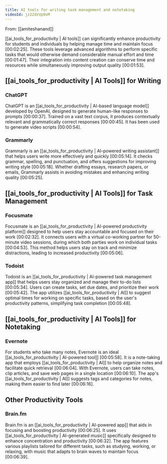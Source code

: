 ```yaml
---
title: AI tools for writing task management and notetaking
videoId: jz22dzVp9vM
---
```


From: [[amiteshanand]] <br/> 

[[ai_tools_for_productivity | AI tools]] can significantly enhance productivity for students and individuals by helping manage time and maintain focus <a class="yt-timestamp" data-t="00:02:25">[00:02:25]</a>. These tools leverage advanced algorithms to perform specific tasks that would otherwise demand considerable manual effort and time <a class="yt-timestamp" data-t="00:01:47">[00:01:47]</a>. Their integration into content creation can conserve time and resources while simultaneously improving output quality <a class="yt-timestamp" data-t="00:01:53">[00:01:53]</a>.

## [[ai_tools_for_productivity | AI Tools]] for Writing

### ChatGPT
ChatGPT is an [[ai_tools_for_productivity | AI-based language model]] developed by OpenAI, designed to generate human-like responses to prompts <a class="yt-timestamp" data-t="00:00:37">[00:00:37]</a>. Trained on a vast text corpus, it produces contextually relevant and grammatically correct responses <a class="yt-timestamp" data-t="00:00:45">[00:00:45]</a>. It has been used to generate video scripts <a class="yt-timestamp" data-t="00:00:54">[00:00:54]</a>.

### Grammarly
Grammarly is an [[ai_tools_for_productivity | AI-powered writing assistant]] that helps users write more effectively and quickly <a class="yt-timestamp" data-t="00:05:14">[00:05:14]</a>. It checks grammar, spelling, and punctuation, and offers suggestions for improving writing style <a class="yt-timestamp" data-t="00:05:18">[00:05:18]</a>. Whether drafting essays, research papers, or emails, Grammarly assists in avoiding mistakes and enhancing writing quality <a class="yt-timestamp" data-t="00:05:25">[00:05:25]</a>.

## [[ai_tools_for_productivity | AI Tools]] for Task Management

### Focusmate
Focusmate is an [[ai_tools_for_productivity | AI-powered productivity platform]] designed to help users stay accountable and focused on their work <a class="yt-timestamp" data-t="00:02:32">[00:02:32]</a>. It connects users with a virtual co-working partner for 50-minute video sessions, during which both parties work on individual tasks <a class="yt-timestamp" data-t="00:04:53">[00:04:53]</a>. This method helps users stay on track and minimize distractions, leading to increased productivity <a class="yt-timestamp" data-t="00:05:06">[00:05:06]</a>.

### Todoist
Todoist is an [[ai_tools_for_productivity | AI-powered task management app]] that helps users stay organized and manage their to-do lists <a class="yt-timestamp" data-t="00:05:34">[00:05:34]</a>. Users can create tasks, set due dates, and prioritize their work <a class="yt-timestamp" data-t="00:05:42">[00:05:42]</a>. The app utilizes [[ai_tools_for_productivity | AI]] to suggest optimal times for working on specific tasks, based on the user's productivity patterns, simplifying task completion <a class="yt-timestamp" data-t="00:05:48">[00:05:48]</a>.

## [[ai_tools_for_productivity | AI Tools]] for Notetaking

### Evernote
For students who take many notes, Evernote is an ideal [[ai_tools_for_productivity | AI-powered tool]] <a class="yt-timestamp" data-t="00:05:58">[00:05:58]</a>. It is a note-taking app that employs [[ai_tools_for_productivity | AI]] to help organize notes and facilitate quick retrieval <a class="yt-timestamp" data-t="00:06:04">[00:06:04]</a>. With Evernote, users can take notes, clip articles, and save web pages in a single location <a class="yt-timestamp" data-t="00:06:10">[00:06:10]</a>. The app's [[ai_tools_for_productivity | AI]] suggests tags and categories for notes, making them easier to find later <a class="yt-timestamp" data-t="00:06:16">[00:06:16]</a>.

## Other Productivity Tools

### Brain.fm
Brain.fm is an [[ai_tools_for_productivity | AI-powered app]] that aids in focusing and boosting productivity <a class="yt-timestamp" data-t="00:06:25">[00:06:25]</a>. It uses [[ai_tools_for_productivity | AI-generated music]] specifically designed to enhance concentration and productivity <a class="yt-timestamp" data-t="00:06:32">[00:06:32]</a>. The app features various playlists tailored for different tasks, such as studying, working, or relaxing, with music that adapts to brain waves to maintain focus <a class="yt-timestamp" data-t="00:06:39">[00:06:39]</a>.